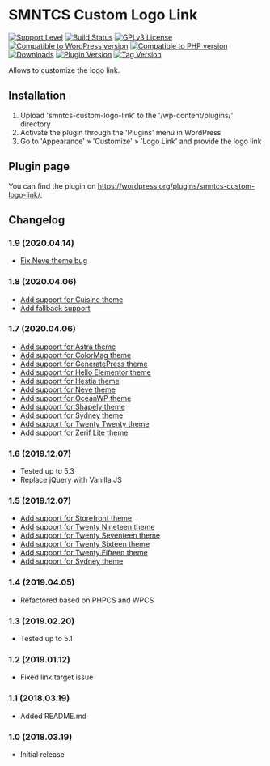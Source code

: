 # SMNTCS Custom Logo Link

[![Support Level](https://img.shields.io/badge/support-active-green.svg)](#support-level)
[![Build Status](https://api.travis-ci.com/nielslange/smntcs-custom-logo-link.svg?branch=master)](https://api.travis-ci.com/nielslange/smntcs-custom-logo-link)
[![GPLv3 License](https://img.shields.io/github/license/nielslange/smntcs-custom-logo-link.svg)](https://www.gnu.org/licenses/gpl.html)
[![Compatible to WordPress version](https://plugintests.com/plugins/smntcs-custom-logo-link/wp-badge.svg)](https://plugintests.com/plugins/smntcs-custom-logo-link/latest)
[![Compatible to PHP version](https://plugintests.com/plugins/smntcs-custom-logo-link/php-badge.svg)](https://plugintests.com/plugins/smntcs-custom-logo-link/latest)
[![Downloads](https://img.shields.io/wordpress/plugin/dt/smntcs-custom-logo-link.svg)](https://wordpress.org/plugins/smntcs-custom-logo-link/)
[![Plugin Version](https://img.shields.io/wordpress/plugin/v/smntcs-custom-logo-link.svg)](https://wordpress.org/plugins/smntcs-custom-logo-link/)
[![Tag Version](https://img.shields.io/github/tag/nielslange/smntcs-custom-logo-link.svg)](https://wordpress.org/plugins/smntcs-custom-logo-link/)

Allows to customize the logo link.

## Installation

1. Upload 'smntcs-custom-logo-link' to the '/wp-content/plugins/' directory
2. Activate the plugin through the 'Plugins' menu in WordPress
3. Go to 'Appearance' » 'Customize' » 'Logo Link' and provide the logo link

## Plugin page

You can find the plugin on https://wordpress.org/plugins/smntcs-custom-logo-link/.

## Changelog

### 1.9 (2020.04.14)
* [Fix Neve theme bug](https://github.com/nielslange/smntcs-custom-logo-link/issues/9)

### 1.8 (2020.04.06)
* [Add support for Cuisine theme](https://github.com/nielslange/smntcs-custom-logo-link/issues/7)
* [Add fallback support](https://github.com/nielslange/smntcs-custom-logo-link/issues/7)

### 1.7 (2020.04.06)
* [Add support for Astra theme](https://github.com/nielslange/smntcs-custom-logo-link/issues/5)
* [Add support for ColorMag theme](https://github.com/nielslange/smntcs-custom-logo-link/issues/5)
* [Add support for GeneratePress theme](https://github.com/nielslange/smntcs-custom-logo-link/issues/5)
* [Add support for Hello Elementor theme](https://github.com/nielslange/smntcs-custom-logo-link/issues/5)
* [Add support for Hestia theme](https://github.com/nielslange/smntcs-custom-logo-link/issues/5)
* [Add support for Neve theme](https://github.com/nielslange/smntcs-custom-logo-link/issues/5)
* [Add support for OceanWP theme](https://github.com/nielslange/smntcs-custom-logo-link/issues/5)
* [Add support for Shapely theme](https://github.com/nielslange/smntcs-custom-logo-link/issues/5)
* [Add support for Sydney theme](https://github.com/nielslange/smntcs-custom-logo-link/issues/5)
* [Add support for Twenty Twenty theme](https://github.com/nielslange/smntcs-custom-logo-link/issues/5)
* [Add support for Zerif Lite theme](https://github.com/nielslange/smntcs-custom-logo-link/issues/5)

### 1.6 (2019.12.07)
* Tested up to 5.3
* Replace jQuery with Vanilla JS

### 1.5 (2019.12.07)
* [Add support for Storefront theme](https://github.com/nielslange/smntcs-custom-logo-link/issues/2)
* [Add support for Twenty Nineteen theme](https://github.com/nielslange/smntcs-custom-logo-link/issues/2)
* [Add support for Twenty Seventeen theme](https://github.com/nielslange/smntcs-custom-logo-link/issues/2)
* [Add support for Twenty Sixteen theme](https://github.com/nielslange/smntcs-custom-logo-link/issues/2)
* [Add support for Twenty Fifteen theme](https://github.com/nielslange/smntcs-custom-logo-link/issues/2)
* [Add support for Sydney theme](https://github.com/nielslange/smntcs-custom-logo-link/issues/2)

### 1.4 (2019.04.05)
* Refactored based on PHPCS and WPCS

### 1.3 (2019.02.20)
* Tested up to 5.1

### 1.2 (2019.01.12)
* Fixed link target issue

### 1.1 (2018.03.19)
* Added README.md

### 1.0 (2018.03.19)
* Initial release

